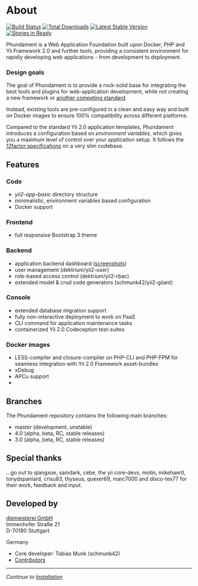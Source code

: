About
=====

[![Build Status](https://travis-ci.org/phundament/app.svg?branch=master)](https://travis-ci.org/phundament/app)
[![Total Downloads](https://poser.pugx.org/phundament/app/downloads.png)](https://packagist.org/packages/phundament/app)
[![Latest Stable Version](https://poser.pugx.org/phundament/app/v/stable.png)](https://packagist.org/packages/phundament/app)
[![Stories in Ready](https://badge.waffle.io/phundament/app.png?label=ready&title=Ready)](https://waffle.io/phundament/app)


Phundament is a Web Application Foundation built upon Docker, PHP and Yii Framework 2.0 and further tools, providing a consistent environment for rapidly developing web
applications - from development to deployment.


### Design goals

The goal of Phundament is to provide a rock-solid base for integrating the best tools and plugins for web-application development, 
while not creating a new framework or [another competing standard](http://xkcd.com/927/). 

Instead, existing tools are pre-configured in a clean and easy way and built on Docker images to ensure 100% compatibility across different platforms.

Compared to the standard Yii 2.0 application templates, Phundament introduces a configuration based on *environment variables*,
which gives you a maximum level of control over your application setup. It follows the [12factor specifications](http://12factor.net) on a very slim codebase.


Features
--------

### Code

- *yii2-app-basic* directory structure
- minimalistic, environment variables based configuration
- Docker support

### Frontend

- full responsive Bootstrap 3 theme

### Backend

- application backend dashboard ([screenshots](https://plus.google.com/+Phundament/posts/7y1TkmmsrcN?pid=6070967303804764434&oid=114873431066202526630))
- user management (dektrium/yii2-user)
- role-based access control (dektrium/yii2-rbac)
- extended model & crud code generators (schmunk42/yii2-giiant)

### Console

- extended database migration support
- fully non-interactive deployment to work on PaaS
- CLI command for application maintenance tasks
- containerized Yii 2.0 Codeception test-suites 

### Docker images

- LESS-compiler and closure-compiler on PHP-CLI and PHP-FPM for seamless integration with Yii 2.0 Framework asset-bundles 
- xDebug
- APCu support 
- 


Branches
--------

The Phundament repository contains the following main branches:

- master (development, unstable)
- 4.0 (alpha, beta, RC, stable releases)
- 3.0 (alpha, beta, RC, stable releases)


Special thanks
--------------

...go out to qiangxue, samdark, cebe, the yii core-devs, motin, mikehaertl, tonydspaniard, crisu83, thyseus, quexer69, marc7000 and disco-tex77 for their work, feedback and input.


Developed by
------------

[diemeisterei GmbH](http://diemeisterei.de)  
Immenhofer Straße 21  
D-70180 Stuttgart

Germany

- Core developer: Tobias Munk (schmunk42)
- [Contributors](https://github.com/phundament/app/graphs/contributors)

---

*Continue to [Installation](20-installation.md)*
